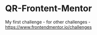 # QR-Frontent-Mentor
 My first challenge -
 for other challenges -https://www.frontendmentor.io/challenges
